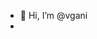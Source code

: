 - 👋 Hi, I’m @vgani
-

<!---
vgani/vgani is a ✨ special ✨ repository because its `README.md` (this file) appears on your GitHub profile.
You can click the Preview link to take a look at your changes.
--->
